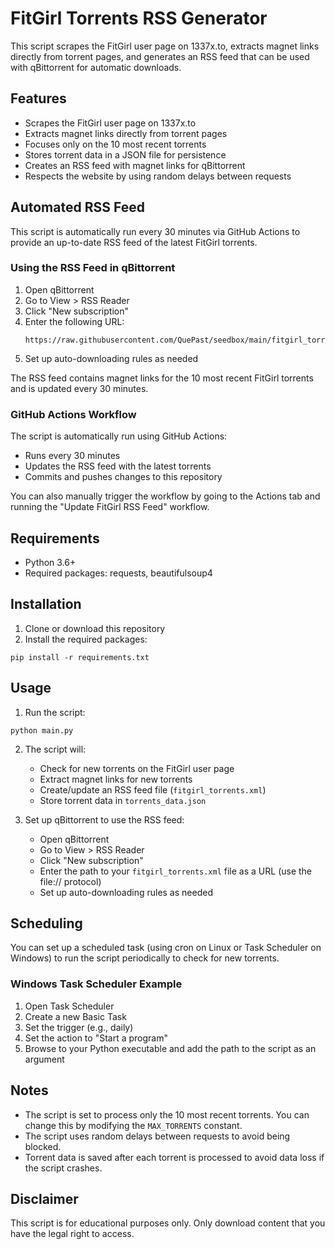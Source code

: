 # FitGirl Torrents RSS Generator

This script scrapes the FitGirl user page on 1337x.to, extracts magnet links directly from torrent pages, and generates an RSS feed that can be used with qBittorrent for automatic downloads.

## Features

- Scrapes the FitGirl user page on 1337x.to
- Extracts magnet links directly from torrent pages
- Focuses only on the 10 most recent torrents
- Stores torrent data in a JSON file for persistence
- Creates an RSS feed with magnet links for qBittorrent
- Respects the website by using random delays between requests

## Automated RSS Feed

This script is automatically run every 30 minutes via GitHub Actions to provide an up-to-date RSS feed of the latest FitGirl torrents.

### Using the RSS Feed in qBittorrent

1. Open qBittorrent
2. Go to View > RSS Reader
3. Click "New subscription"
4. Enter the following URL:
   ```
   https://raw.githubusercontent.com/QuePast/seedbox/main/fitgirl_torrents.xml
   ```
5. Set up auto-downloading rules as needed

The RSS feed contains magnet links for the 10 most recent FitGirl torrents and is updated every 30 minutes.

### GitHub Actions Workflow

The script is automatically run using GitHub Actions:
- Runs every 30 minutes
- Updates the RSS feed with the latest torrents
- Commits and pushes changes to this repository

You can also manually trigger the workflow by going to the Actions tab and running the "Update FitGirl RSS Feed" workflow.

## Requirements

- Python 3.6+
- Required packages: requests, beautifulsoup4

## Installation

1. Clone or download this repository
2. Install the required packages:

```
pip install -r requirements.txt
```

## Usage

1. Run the script:

```
python main.py
```

2. The script will:
   - Check for new torrents on the FitGirl user page
   - Extract magnet links for new torrents
   - Create/update an RSS feed file (`fitgirl_torrents.xml`)
   - Store torrent data in `torrents_data.json`

3. Set up qBittorrent to use the RSS feed:
   - Open qBittorrent
   - Go to View > RSS Reader
   - Click "New subscription"
   - Enter the path to your `fitgirl_torrents.xml` file as a URL (use the file:// protocol)
   - Set up auto-downloading rules as needed

## Scheduling

You can set up a scheduled task (using cron on Linux or Task Scheduler on Windows) to run the script periodically to check for new torrents.

### Windows Task Scheduler Example

1. Open Task Scheduler
2. Create a new Basic Task
3. Set the trigger (e.g., daily)
4. Set the action to "Start a program"
5. Browse to your Python executable and add the path to the script as an argument

## Notes

- The script is set to process only the 10 most recent torrents. You can change this by modifying the `MAX_TORRENTS` constant.
- The script uses random delays between requests to avoid being blocked.
- Torrent data is saved after each torrent is processed to avoid data loss if the script crashes.

## Disclaimer

This script is for educational purposes only. Only download content that you have the legal right to access. 